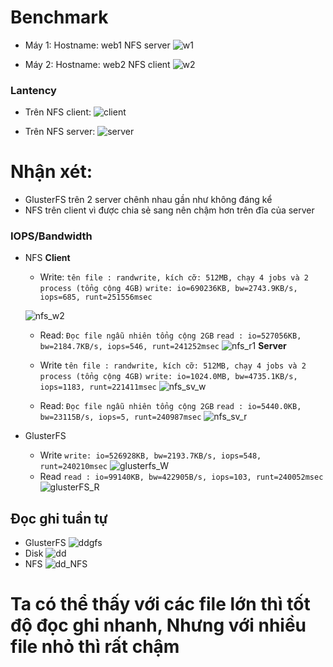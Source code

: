 # Benchmark
* Máy 1: Hostname: web1 NFS server
![w1](https://raw.githubusercontent.com/bizflycloud/internship-0719/master/quanlm1999/pic/VM1.png)

* Máy 2: Hostname: web2 NFS client
![w2](https://raw.githubusercontent.com/bizflycloud/internship-0719/master/quanlm1999/pic/VM2.png)


### Lantency
* Trên NFS client:
![client](https://raw.githubusercontent.com/bizflycloud/internship-0719/master/quanlm1999/pic/lantency_client.png)

* Trên NFS server: 
![server](https://raw.githubusercontent.com/bizflycloud/internship-0719/master/quanlm1999/pic/lantency_server.png)

# Nhận xét:
*   GlusterFS trên 2 server chênh nhau gần như không đáng kể
*   NFS trên client vì được chia sẻ sang nên chậm hơn trên đĩa của server 


### IOPS/Bandwidth

* NFS
**Client**
    *   Write:
    `tên file : randwrite, kích cỡ: 512MB, chạy 4 jobs và 2 process (tổng cộng 4GB)`
    `write: io=690236KB, bw=2743.9KB/s, iops=685, runt=251556msec`

    ![nfs_w2](https://raw.githubusercontent.com/bizflycloud/internship-0719/master/quanlm1999/pic/nfs-w2.png)
    
    *   Read:
    `Đọc file ngẫu nhiên tổng cộng 2GB`
    `read : io=527056KB, bw=2184.7KB/s, iops=546, runt=241252msec`
    ![nfs_r1](https://raw.githubusercontent.com/bizflycloud/internship-0719/master/quanlm1999/pic/nfs-r.png)
**Server**
    * Write
    `tên file : randwrite, kích cỡ: 512MB, chạy 4 jobs và 2 process (tổng cộng 4GB)`
    `write: io=1024.0MB, bw=4735.1KB/s, iops=1183, runt=221411msec`
    ![nfs_sv_w](https://raw.githubusercontent.com/bizflycloud/internship-0719/master/quanlm1999/pic/NFS_SV_W.png)
    
    * Read:
    `Đọc file ngẫu nhiên tổng cộng 2GB`
    `read : io=5440.0KB, bw=23115B/s, iops=5, runt=240987msec`
    ![nfs_sv_r](https://raw.githubusercontent.com/bizflycloud/internship-0719/master/quanlm1999/pic/NFS_SV_R.png)
    
* GlusterFS
    *   Write
    `write: io=526928KB, bw=2193.7KB/s, iops=548, runt=240210msec`
    ![glusterfs_W](https://raw.githubusercontent.com/bizflycloud/internship-0719/master/quanlm1999/pic/glusterFS_W.png)
    *   Read
    `read : io=99140KB, bw=422905B/s, iops=103, runt=240052msec`
    ![glusterFS_R](https://raw.githubusercontent.com/bizflycloud/internship-0719/master/quanlm1999/pic/glusterFS_R.png)
    
## Đọc ghi tuần tự
*   GlusterFS
   ![ddgfs](https://raw.githubusercontent.com/bizflycloud/internship-0719/master/quanlm1999/pic/ddglusterfs.png)
*   Disk
    ![dd](https://raw.githubusercontent.com/bizflycloud/internship-0719/master/quanlm1999/pic/dd_normal.png)
*   NFS
![dd_NFS](https://raw.githubusercontent.com/bizflycloud/internship-0719/master/quanlm1999/pic/dd_NFS.png)

# Ta có thể thấy với các file lớn thì tốt độ đọc ghi nhanh, Nhưng với nhiều file nhỏ thì rất chậm     
